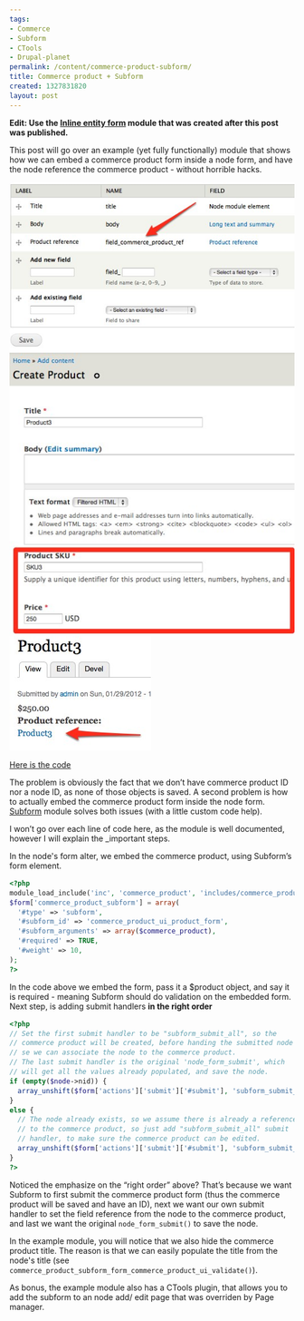 ```yaml
---
tags:
- Commerce
- Subform
- CTools
- Drupal-planet
permalink: /content/commerce-product-subform/
title: Commerce product + Subform
created: 1327831820
layout: post
---
```

<strong>Edit: Use the <a href="http://drupal.org/project/inline_entity_form">Inline entity form</a> module that was created after this post was published.</strong>

This post will go over an example (yet fully functionally) module that shows how we can embed a commerce product form inside a node form, and have the node reference the commerce product - without horrible hacks.

<!-- more -->

<img src="/assets/images/legacy/Product-1.jpg" />

<img src="/assets/images/legacy/Create-Product-2.jpg" />

<img src="/assets/images/legacy/Product-3-Site-Install.jpg" />

<a href="https://github.com/amitaibu/commerce_product_subform">Here is the code</a>

The problem is obviously the fact that we don’t have commerce product ID nor a node ID, as none of those objects is saved. A second problem is how to actually embed the commerce product form inside the node form. <a href="http://drupal.org/project/subform">Subform</a> module solves both issues (with a little custom code help).

I won’t go over each line of code here, as the module is well documented, however I will explain the _important steps.

In the node's form alter, we embed the commerce product, using Subform’s form element.

```php
<?php
module_load_include('inc', 'commerce_product', 'includes/commerce_product.forms');
$form['commerce_product_subform'] = array(
  '#type' => 'subform',
  '#subform_id' => 'commerce_product_ui_product_form',
  '#subform_arguments' => array($commerce_product),
  '#required' => TRUE,
  '#weight' => 10,
);
?>
```

In the code above we embed the form, pass it a $product object, and say it is required - meaning Subform should do validation on the embedded form.
Next step, is adding submit handlers <strong>in the right order</strong>

```php
<?php
// Set the first submit handler to be "subform_submit_all", so the
// commerce product will be created, before handing the submitted node
// se we can associate the node to the commerce product.
// The last submit handler is the original 'node_form_submit', which
// will get all the values already populated, and save the node.
if (empty($node->nid)) {
  array_unshift($form['actions']['submit']['#submit'], 'subform_submit_all', 'commerce_product_subform_commerce_product_submit');
}
else {
  // The node already exists, so we assume there is already a reference
  // to the commerce product, so just add "subform_submit_all" submit
  // handler, to make sure the commerce product can be edited.
  array_unshift($form['actions']['submit']['#submit'], 'subform_submit_all');
}
?>
```

Noticed the emphasize on the “right order” above? That’s because we want Subform to first submit the commerce product form (thus the commerce product will be saved and have an ID), next we want our own submit handler to set the field reference from the node to the commerce product, and last we want the original ```node_form_submit()``` to save the node.

In the example module, you will notice that we also hide the commerce product title. The reason is that we can easily populate the title from the node's title (see ```commerce_product_subform_form_commerce_product_ui_validate()```).

As bonus, the example module also has a CTools plugin, that allows you to add the subform to an node add/ edit page that was overriden by Page manager.
